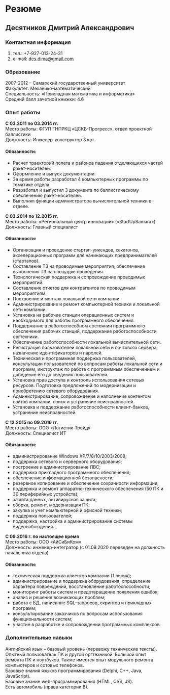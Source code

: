 # Резюме
##  Десятников Дмитрий Александрович 
### Контактная информация 
1) тел.: +7-927-013-24-31
2) e-mail: des.dima@gmail.com
### Образование
2007-2012 – Самарский государственный университет\
Факультет: Механико-математический\
Специальность: «Прикладная математика и информатика»\
Средний балл зачетной книжки: 4.6
### Опыт работы
**C 03.2011 по 03.2014 гг.**\
Место работы: ФГУП ГНПРКЦ «ЦСКБ-Прогресс», отдел проектной баллистики\
Должность: Инженер-конструктор 3 кат.
#### Обязанности: 
* Расчет траекторий полета и районов падения отделяющихся частей ракет-носителей. 
* Оформление и выпуск документации. 
* За время работы разработал 4 компьютерных программы по тематике отдела. 
* Разработал и выпустил 3 документа по баллистическому обеспечению ракет-носителей. 
* Выполнял функции администратора вычислительной техники в отделе.

**С 03.2014 по 12.2015 гг.**\
Место работы: «Региональный центр инноваций» («StartUpSamara»)\
Должность: Главный специалист
#### Обязанности: 
* Организация и проведение стартап-уикендов, хакатонов, акселерационных программ для начинающих предпринимателей (стартапов). 
* Составление ТЗ на проводимые мероприятия, обеспечение выполнения ТЗ на площадке проведения. 
* Технологическая поддержка и сопровождение проводимых мероприятий. 
* Составление отчетов для контрагентов по проводимым мероприятиям.
* Построение и монтаж локальной сети компании. 
* Администрирование и ремонт компьютерной техники и локальной сети компании. 
* Установка на рабочие станции операционных систем и необходимого для работы программного обеспечения. 
* Поддержание в работоспособном состоянии программного обеспечения рабочих станций, поддержание работоспособности оргтехники.
* Обеспечение работоспособности локальной вычислительной сети.
* Регистрация пользователей локальной сети и почтового сервера, назначение идентификаторов и паролей. 
* Техническая и программная поддержка пользователей, консультации пользователей по вопросам работы локальной сети и программ, инструктаж по работе с программным обеспечением и доведение его до сведения пользователей. 
* Установка прав доступа и контроль использования сетевых ресурсов. Подготовка предложений по модернизации и приобретению сетевого оборудования.
* Администрирование, сопровождение и наполнение контентом сайтов компании, поиск и устранение неисправностей. 
* Установка и поддержание работоспособности клиент-банков, устранение неисправностей.

**С 12.2015 по 09.2016 гг.**\
Место работы: ООО «Логистик-Трейд»\
Должность: Специалист ИТ
#### Обязанности: 
*   администрирование Windows XP/7/8/10/2003/2008;
*	поддержка сетевого и серверного оборудования;
*	построение и администрирование ЛВС;
*	поддержка прикладного программного обеспечения;
*	обеспечение информационной безопасности; 
*	резервное копирование и обеспечение сохранности информации;
*	поддержка и ремонт аппаратно-технического обеспечения (50 ПК и 30 периферийных устройств); 
*	защита данных, антивирусная защита;
*	сборка, ремонт, модернизация ПК;
*	закупка и учет компьютерной и офисной техники;
*	поддержка пользователей;
*	поддержка, настройка и администрирование системы видеонаблюдения.

**С 09.2016 г. по настоящее время**\
Место работы: ООО «АйСиБиКом»\
Должность: инженер-интегратор (с 01.09.2020 переведен на должность начальника отдела)
#### Обязанности:
*	техническая поддержка клиентов компании (1 линия);
*	администрирование и поддержка оборудования, определение характера повреждений, восстановление работоспособности;
*	мониторинг работы систем и предотвращение появления ошибок;
*	анализ и решение возникающих проблем;
*	работа с БД, написание SQL-запросов, скриптов и прикладных программ;
*	консультирование заказчиков по вопросам использования функциональности систем;
*	участие в разработке и сопровождении программных комплексов.

### Дополнительные навыки
Английский язык – базовый уровень (перевожу технические тексты).\
Опытный пользователь ПК и другой оргтехникой. Большой опыт ремонта ПК и ноутбуков. Также имеется опыт модульного ремонта компьютеров и сотовых телефонов.\
Базовые знания языков программирования (Delphi, C++, Java, JavaScript).\
Базовые знание web-программирования (HTML, CSS, JS).\
Есть автомобиль (права категории В).
